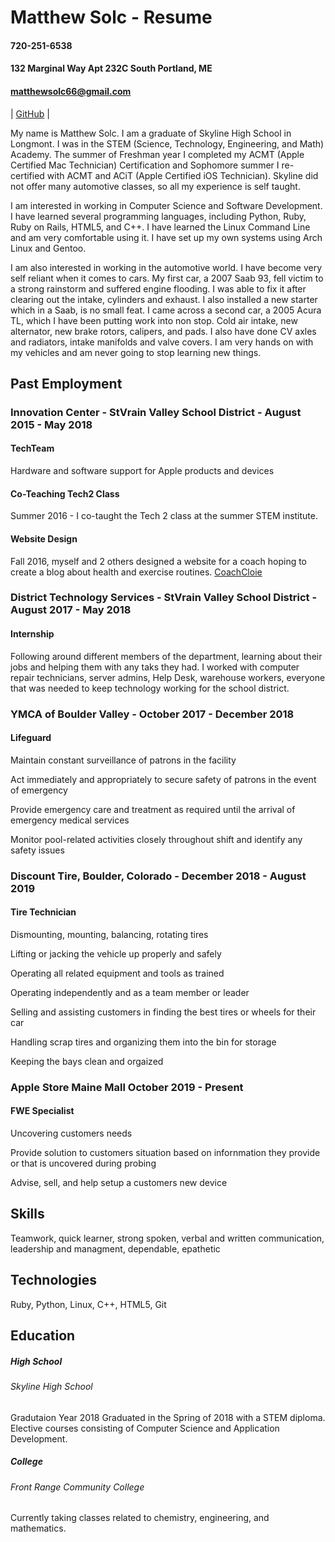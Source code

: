 Matthew Solc - Resume
====== 
#### 720-251-6538
#### 132 Marginal Way Apt 232C South Portland, ME
#### matthewsolc66@gmail.com

| [GitHub](https://github.com/matthewsolc66 "GitHub") |

My name is Matthew Solc. I am a graduate of Skyline High School in Longmont. I was in the STEM (Science, Technology, Engineering, and Math) Academy. The summer of Freshman year I completed my ACMT (Apple Certified Mac Technician) Certification and Sophomore summer I re-certified with ACMT and ACiT (Apple Certified iOS Technician). Skyline did not offer many automotive classes, so all my experience is self taught.  

I am interested in working in Computer Science and Software Development. I have learned several programming languages, including Python, Ruby, Ruby on Rails, HTML5, and C++. I have learned the Linux Command Line and am very comfortable using it. I have set up my own systems using Arch Linux and Gentoo. 

I am also interested in working in the automotive world. I have become very self reliant when it comes to cars. My first car, a 2007 Saab 93, fell victim to a strong rainstorm and suffered engine flooding. I was able to fix it after clearing out the intake, cylinders and exhaust. I also installed a new starter which in a Saab, is no small feat. I came across a second car, a 2005 Acura TL, which I have been putting work into non stop. Cold air intake, new alternator, new brake rotors, calipers, and pads. I also have done CV axles and radiators, intake manifolds and valve covers. I am very hands on with my vehicles and am never going to stop learning new things. 

Past Employment
------

### Innovation Center - StVrain Valley School District - August 2015 - May 2018

#### TechTeam 
Hardware and software support for Apple products and devices
#### Co-Teaching Tech2 Class
Summer 2016 - I co-taught the Tech 2 class at the summer STEM institute.
#### Website Design
Fall 2016, myself and 2 others designed a website for a coach hoping to create a blog about health and exercise routines. 
[CoachCloie](http://coachcloie.com "CoachCloie")

### District Technology Services - StVrain Valley School District - August 2017 - May 2018

#### Internship
Following around different members of the department, learning about their jobs and helping them with any taks they had. 
I worked with computer repair technicians, server admins, Help Desk, warehouse workers, everyone that was needed to keep technology working for the school district. 

### YMCA of Boulder Valley - October 2017 - December 2018

#### Lifeguard
Maintain constant surveillance of patrons in the facility

Act immediately and appropriately to secure safety of patrons in the event of emergency

Provide emergency care and treatment as required until the arrival of emergency medical services

Monitor pool-related activities closely throughout shift and identify any safety issues

### Discount Tire, Boulder, Colorado - December 2018 - August 2019

#### Tire Technician
Dismounting, mounting, balancing, rotating tires

Lifting or jacking the vehicle up properly and safely

Operating all related equipment and tools as trained

Operating independently and as a team member or leader

Selling and assisting customers in finding the best tires or wheels for their car

Handling scrap tires and organizing them into the bin for storage

Keeping the bays clean and orgaized

### Apple Store Maine Mall October 2019 - Present

#### FWE Specialist
Uncovering customers needs

Provide solution to customers situation based on infornmation they provide or that is uncovered during probing

Advise, sell, and help setup a customers new device

Skills
------

Teamwork, quick learner, strong spoken, verbal and written communication, leadership and managment, dependable, epathetic

Technologies
------

Ruby, Python, Linux, C++, HTML5, Git

Education
------

##### High School
###### Skyline High School
Gradutaion Year 2018
Graduated in the Spring of 2018 with a STEM diploma. Elective courses consisting of Computer Science and Application Development. 

##### College
###### Front Range Community College
Currently taking classes related to chemistry, engineering, and mathematics.



